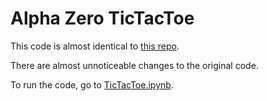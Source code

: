 # Alpha Zero TicTacToe

This code is almost identical to [this repo](https://github.com/suragnair/alpha-zero-general/tree/master/tictactoe).

There are almost unnoticeable changes to the original code.

To run the code, go to [TicTacToe.ipynb](TicTacToe.ipynb).
